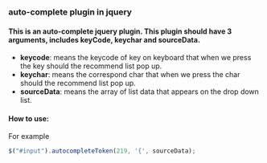### auto-complete plugin in jquery

#### This is an auto-complete jquery plugin. This plugin should have 3 arguments, includes keyCode, keychar and sourceData.
* **keycode**: means the keycode of key on keyboard that when we press the key should the recommend list pop up.
* **keychar**: means the correspond char that when we press the char should the recommend list pop up.
* **sourceData**: means the array of list data that appears on the drop down list.
#### How to use:
For example
```js
$("#input").autocompleteToken(219, '{', sourceData);
```
